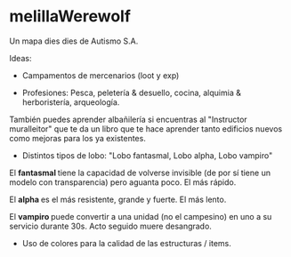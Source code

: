 # melillaWerewolf
Un mapa dies dies de Autismo S.A.

Ideas:

- Campamentos de mercenarios (loot y exp)

- Profesiones: Pesca, peletería & desuello, cocina, alquimia & herboristería, arqueología.

También puedes aprender albañilería si encuentras al "Instructor muralleitor" que te da un libro que te hace aprender tanto edificios nuevos como mejoras para los ya existentes.

- Distintos tipos de lobo: "Lobo fantasmal, Lobo alpha, Lobo vampiro"
<p>
   El <b> fantasmal </b> tiene la capacidad de volverse invisible (de por sí tiene un modelo con transparencia) pero aguanta poco. El más rápido.
  </p>
  <p>
   El <b> alpha </b> es el más resistente, grande y fuerte. El más lento.
  </p>
  <p>
   El <b>vampiro </b> puede convertir a una unidad (no el campesino) en uno a su servicio durante 30s. Acto seguido muere desangrado.
  </p>  

- Uso de colores para la calidad de las estructuras / items.
